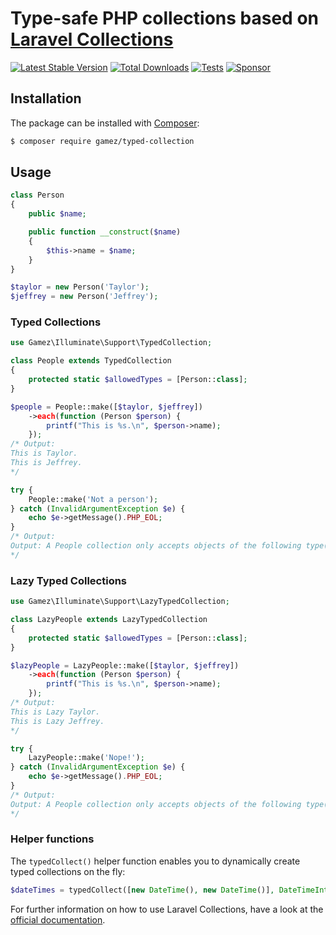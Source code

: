 # Type-safe PHP collections based on [Laravel Collections] 

[![Latest Stable Version](https://poser.pugx.org/gamez/typed-collection/v/stable)](https://packagist.org/packages/gamez/typed-collection)
[![Total Downloads](https://poser.pugx.org/gamez/typed-collection/downloads)](https://packagist.org/packages/gamez/typed-collection)
[![Tests](https://github.com/jeromegamez/typed-collection/actions/workflows/tests.yml/badge.svg)](https://github.com/jeromegamez/typed-collection/actions/workflows/tests.yml)
[![Sponsor](https://img.shields.io/static/v1?logo=GitHub&label=Sponsor&message=%E2%9D%A4&color=ff69b4)](https://github.com/sponsors/jeromegamez)

## Installation

The package can be installed with [Composer]:

```bash
$ composer require gamez/typed-collection
```

## Usage

```php
class Person
{
    public $name;

    public function __construct($name)
    {
        $this->name = $name;
    }
}

$taylor = new Person('Taylor');
$jeffrey = new Person('Jeffrey');
```

### Typed Collections

```php
use Gamez\Illuminate\Support\TypedCollection;

class People extends TypedCollection
{
    protected static $allowedTypes = [Person::class];
}

$people = People::make([$taylor, $jeffrey])
    ->each(function (Person $person) {
        printf("This is %s.\n", $person->name);
    });
/* Output:
This is Taylor.
This is Jeffrey.
*/

try {
    People::make('Not a person');
} catch (InvalidArgumentException $e) {
    echo $e->getMessage().PHP_EOL;
}
/* Output:
Output: A People collection only accepts objects of the following type(s): Person.
*/
```

### Lazy Typed Collections

```php
use Gamez\Illuminate\Support\LazyTypedCollection;

class LazyPeople extends LazyTypedCollection
{
    protected static $allowedTypes = [Person::class];
}

$lazyPeople = LazyPeople::make([$taylor, $jeffrey])
    ->each(function (Person $person) {
        printf("This is %s.\n", $person->name);
    });
/* Output:
This is Lazy Taylor.
This is Lazy Jeffrey.
*/

try {
    LazyPeople::make('Nope!');
} catch (InvalidArgumentException $e) {
    echo $e->getMessage().PHP_EOL;
}
/* Output:
Output: A People collection only accepts objects of the following type(s): Person.
*/
```

### Helper functions

The `typedCollect()` helper function enables you to dynamically create typed collections
on the fly:

```php
$dateTimes = typedCollect([new DateTime(), new DateTime()], DateTimeInterface::class);
```

For further information on how to use Laravel Collections,
have a look at the [official documentation].

[Laravel Collections]: https://laravel.com/docs/collections
[official documentation]: https://laravel.com/docs/collections
[Composer]: https://getcomposer.org 
